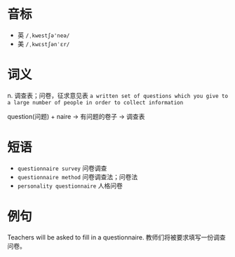# 音标

- 英 `/ˌkwestʃə'neə/`
- 美 `/ˌkwɛstʃənˈɛr/`

# 词义

n. 调查表；问卷，征求意见表
`a written set of questions which you give to a large number of people in order to collect information`



question(问题) + naire → 有问题的卷子 → 调查表

# 短语

- `questionnaire survey` 问卷调查
- `questionnaire method` 问卷调查法；问卷法
- `personality questionnaire` 人格问卷

# 例句

Teachers will be asked to fill in a questionnaire.
教师们将被要求填写一份调查问卷。


